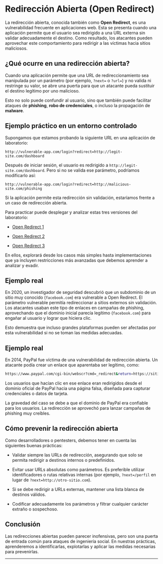 # Redirección Abierta (Open Redirect)

La redirección abierta, conocida también como **Open Redirect**, es una vulnerabilidad frecuente en aplicaciones web. Esta se presenta cuando una aplicación permite que el usuario sea redirigido a una URL externa sin validar adecuadamente el destino. Como resultado, los atacantes pueden aprovechar este comportamiento para redirigir a las víctimas hacia sitios maliciosos.

## ¿Qué ocurre en una redirección abierta?

Cuando una aplicación permite que una URL de redireccionamiento sea manipulada por un parámetro (por ejemplo, `?next=` o `?url=`) y no valida ni restringe su valor, se abre una puerta para que un atacante pueda sustituir el destino legítimo por uno malicioso.

Esto no solo puede confundir al usuario, sino que también puede facilitar ataques de **phishing**, **robo de credenciales**, o incluso la propagación de **malware**.

## Ejemplo práctico en un entorno controlado

Supongamos que estamos probando la siguiente URL en una aplicación de laboratorio:

```
http://vulnerable-app.com/login?redirect=http://legit-site.com/dashboard
```

Después de iniciar sesión, el usuario es redirigido a `http://legit-site.com/dashboard`. Pero si no se valida ese parámetro, podríamos modificarlo así:

```
http://vulnerable-app.com/login?redirect=http://malicious-site.com/phishing
```

Si la aplicación permite esta redirección sin validación, estaríamos frente a un caso de redirección abierta.

Para practicar puede desplegar y analizar estas tres versiones del laboratorio:

- [Open Redirect 1](https://github.com/blabla1337/skf-labs/tree/master/nodeJs/Url-redirection)
    
- [Open Redirect 2](https://github.com/blabla1337/skf-labs/tree/master/nodeJs/Url-redirection-harder)
    
- [Open Redirect 3](https://github.com/blabla1337/skf-labs/tree/master/nodeJs/Url-redirection-harder2)
    

En ellos, explorará desde los casos más simples hasta implementaciones que ya incluyen restricciones más avanzadas que debemos aprender a analizar y evadir.

## Ejemplo real

En 2020, un investigador de seguridad descubrió que un subdominio de un sitio muy conocido (`facebook.com`) era vulnerable a Open Redirect. El parámetro vulnerable permitía redireccionar a sitios externos sin validación. Los atacantes usaban este tipo de enlaces en campañas de phishing, aprovechando que el dominio inicial parecía legítimo (`facebook.com`) para engañar al usuario y lograr que hiciera clic.

Esto demuestra que incluso grandes plataformas pueden ser afectadas por esta vulnerabilidad si no se toman las medidas adecuadas.

## Ejemplo real

En 2014, PayPal fue víctima de una vulnerabilidad de redirección abierta. Un atacante podía crear un enlace que aparentaba ser legítimo, como:

```bash
https://www.paypal.com/cgi-bin/webscr?cmd=_redirect&return=https://sitio-falso.com
```

Los usuarios que hacían clic en ese enlace eran redirigidos desde el dominio oficial de PayPal hacia una página falsa, diseñada para capturar credenciales o datos de tarjeta.

La gravedad del caso se debe a que el dominio de PayPal era confiable para los usuarios. La redirección se aprovechó para lanzar campañas de phishing muy creíbles.

## Cómo prevenir la redirección abierta

Como desarrolladores o pentesters, debemos tener en cuenta las siguientes buenas prácticas:

- Validar siempre las URLs de redirección, asegurando que solo se permita redirigir a destinos internos o predefinidos.
    
- Evitar usar URLs absolutas como parámetros. Es preferible utilizar identificadores o rutas relativas internas (por ejemplo, `?next=/perfil` en lugar de `?next=http://otro-sitio.com`).
    
- Si se debe redirigir a URLs externas, mantener una lista blanca de destinos válidos.
    
- Codificar adecuadamente los parámetros y filtrar cualquier carácter extraño o sospechoso.
    

## Conclusión

Las redirecciones abiertas pueden parecer inofensivas, pero son una puerta de entrada común para ataques de ingeniería social. En nuestras prácticas, aprenderemos a identificarlas, explotarlas y aplicar las medidas necesarias para prevenirlas.

---
